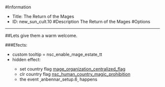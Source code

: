 #Information
 - Title: The Return of the Mages
 - ID: new_sun_cult.10
#Description
The Return of the Mages
#Options

___
##Lets give them a warm welcome.

###Efects:<ul><li>custom tooltip = nsc_enable_mage_estate_tt</li><li>hidden effect:</li><ul><li>set country flag [mage_organization_centralized_flag](../flags/mage_organization_centralized_flag.md)</li><li>clr country flag [nsc_human_country_magic_prohibition](../flags/nsc_human_country_magic_prohibition.md)</li><li>the event ˻anbennar_setup.6˼ happens</li></ul></ul>
